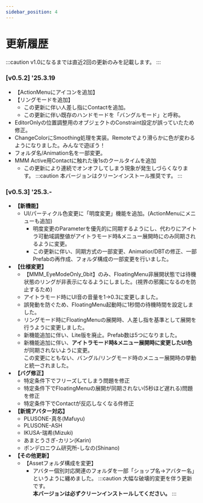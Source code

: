 ```yaml
---
sidebar_position: 4
---
```


# 更新履歴
:::caution 
v1.0になるまでは直近2回の更新のみを記載します。
:::  

### [v0.5.2] '25.3.19
- 【ActionMenuにアイコンを追加】
- 【リングモードを追加】
    - この更新に伴い人差し指にContactを追加。
    - この更新に伴い既存のハンドモードを「バングルモード」と呼称。
- EditorOnlyの位置調整用のオブジェクトのConstraint設定が誤っていたため修正。
- ChangeColorにSmoothing処理を実装。Remoteでより滑らかに色が変わるようになりました。みんなで遊ぼう！
- フォルダ名/Animation名を一部変更。
- MMM Active用Contactに触れた後1sのクールタイムを追加
    - この更新により連続でオンオフしてしまう現象が発生しづらくなります。
:::caution 
本バージョンはクリーンインストール推奨です。
:::  

### [v0.5.3] '25.3.-
- **【新機能】**
    - UI/パーティクル色変更に「明度変更」機能を追加。(ActionMenuにメニューも追加)
        - 明度変更のParameterを優先的に同期するようにし、代わりにアイトラ可動域調整値がアイトラモード時&メニュー展開時にのみ同期されるように変更。
        - この更新に伴い、同期方式の一部変更、Animatior/DBTの修正、一部Prefabの再作成、フォルダ構成の一部変更を行いました。
- **【仕様変更】**
    - 【MMM_EyeModeOnly_0bit】のみ、FloatingMenu非展開状態では待機状態のリングが非表示になるようにしました。(視界の邪魔になるのを防止するため)
    - アイトラモード時にUI音の音量を1→0.3に変更しました。
    - 誤発動を防ぐため、FloatingMenu起動時に1秒間の待機時間を設定しました。
    - リングモード時にFloatingMenuの展開時、人差し指を基準として展開を行うように変更しました。  
    - 新機能追加に伴い、Lite版を廃止。Prefab数は5つになりました。
    - 新機能追加に伴い、**アイトラモード時&メニュー展開時に変更したUI色**が同期されないように変更。  
        この変更にともない、バングル/リングモード時のメニュー展開時の挙動と統一されました。
- **【バグ修正】**
    - 特定条件下でフリーズしてしまう問題を修正
    - 特定条件下でFloatingMenuの展開が同期されない(5秒ほど遅れる)問題を修正
    - 特定条件下でContactが反応しなくなる件修正
- **【新規アバター対応】**
    - PLUSONE-真冬(Mafuyu)
    - PLUSONE-ASH
    - IKUSA-瑞希(Mizuki)
    - あまとうさぎ-カリン(Karin)
    - ポンデロニウム研究所-しなの(Shinano)
- **【その他更新】**
    - 【Assetフォルダ構成を変更】
        - アバター個別対応関連のフォルダを一部「ショップ名→アバター名」というように纏めました。
:::caution 
大幅な破壊的変更を伴う更新です。  
**本バージョンは必ずクリーンインストールしてください。**
:::  